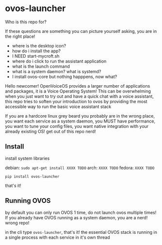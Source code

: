 # ovos-launcher

Who is this repo for?

If these questions are something you can picture yourself asking, you are in the right place!
- where is the desktop icon?
- how do i install the app?
- I NEED start-mycroft.sh
- where do i click to run the assistant application
- what is the launch command
- what is a system daemon? what is systemd?
- I install ovos-core but nothing happpens, now what?

Hello newcomer! OpenVoiceOS provides a larger number of applications and packages, it is a Voice Operating System!
This can be overwhelming when you just want to try out and have a quick chat with a voice assistant, this repo tries to soften your introduction to ovos by providing the most accessible way to run the basic voice assistant stack

If you are a hardcore linux grey beard you probably are in the wrong place, you want each service as a system daemon, you MUST have performance, you want to tune your config files, you want native integration with your already existing OS! get out of this repo nerd!

## Install

install system libraries

debian: `sudo apt-get install XXXX TODO`
arch: `XXXX TODO`
fedora: `XXXX TODO`

`pip install ovos-launcher`

that's it!

## Running OVOS

by default you can only run OVOS 1 time, do not launch ovos multiple times! If you already have OVOS running as a system daemon, you are a nerd! wrong repo!

in the cli type `ovos-launcher`, that's it! the essential OVOS stack is running in a single process with each service in it's own thread